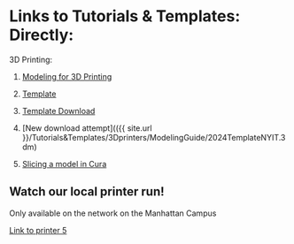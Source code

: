 # Links to Tutorials & Templates: Directly:

3D Printing:

1. [Modeling for 3D Printing](/Tutorials&Templates/3Dprinters/ModelingGuide)

2. [Template](/Tutorials&Templates/3Dprinters/2024TemplateNYIT.3dm)

3. [Template Download](https://digitalfabricationlab-nyit-soad.github.io/resources/Tutorials&Templates/3Dprinters/ModelingGuide/2024TemplateNYIT.3dm)

4. [New download attempt](({{ site.url }}/Tutorials&Templates/3Dprinters/ModelingGuide/2024TemplateNYIT.3dm)

5.  [Slicing a model in Cura](https://github.com/DigitalFabricationLab-NYIT-SoAD/resources/Tutorials&Templates/3Dprinters/CuraSlicer)
   

## Watch our local printer run!

Only available on the network on the Manhattan Campus 

[Link to printer 5](http://192.168.166.33/print_jobs)
